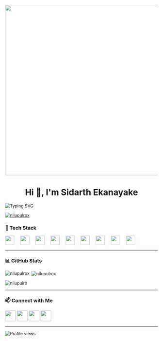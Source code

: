 <img align="center" height="560" src="https://i0.wp.com/www.sciencenews.org/wp-content/uploads/2023/04/040823_chatgpt_feat.gif?fit=1024%2C576&ssl=1" />

<h1 align="center">Hi 👋, I'm Sidarth Ekanayake</h1>

![Typing SVG](https://readme-typing-svg.herokuapp.com?font=Fira+Code&duration=4000&pause=1000&color=F70000&width=435&lines=Researcher+%7C+Machine+Learning+Enthusiast;Environmental+Scientist+%7C+Biotech+Innovator)

<p align="left"> <a href="https://github.com/ryo-ma/github-profile-trophy"><img src="https://github-profile-trophy.vercel.app/?username=nilupulrox" alt="nilupulrox" /></a> </p>

### 🚀 Tech Stack
<div align="left">
  <img src="https://cdn.jsdelivr.net/gh/devicons/devicon/icons/python/python-original.svg" height="30" />
  <img width="12" />
  <img src="https://cdn.jsdelivr.net/gh/devicons/devicon/icons/anaconda/anaconda-original.svg" height="30" />
  <img width="12" />
  <img src="https://cdn.jsdelivr.net/gh/devicons/devicon/icons/blender/blender-original.svg" height="30" />
  <img width="12" />
  <img src="https://cdn.jsdelivr.net/gh/devicons/devicon/icons/canva/canva-original.svg" height="30" />
  <img width="12" />
  <img src="https://cdn.jsdelivr.net/gh/devicons/devicon/icons/minitab/minitab-original.svg" height="30" />
  <img width="12" />
  <img src="https://cdn.jsdelivr.net/gh/devicons/devicon/icons/mysql/mysql-original.svg" height="30" />
  <img width="12" />
  <img src="https://cdn.jsdelivr.net/gh/devicons/devicon/icons/r/r-original.svg" height="30" />
  <img width="12" />
  <img src="https://cdn.jsdelivr.net/gh/devicons/devicon/icons/rstudio/rstudio-original.svg" height="30" />
  <img width="12" />
  <img src="https://cdn.jsdelivr.net/gh/devicons/devicon/icons/vscode/vscode-original.svg" height="30" />
</div>

---

### 📊 GitHub Stats

<p><img align="left" src="https://github-readme-stats.vercel.app/api/top-langs?username=nilupulrox&show_icons=true&locale=en&layout=compact" alt="nilupulrox" /></p>

<p>&nbsp;<img align="center" src="https://github-readme-stats.vercel.app/api?username=nilupulrox&show_icons=true&locale=en" alt="nilupulrox" /></p>

<p><img align="center" src="https://github-readme-streak-stats.herokuapp.com/?user=nilupulrox&" alt="nilupulro" /></p>

---

### 📫 Connect with Me
<div align="left">
  <a href="#"><img src="https://img.shields.io/badge/YouTube-FF0000?style=for-the-badge&logo=youtube&logoColor=white" height="35"/></a>
  <a href="#"><img src="https://img.shields.io/badge/Instagram-E4405F?style=for-the-badge&logo=instagram&logoColor=white" height="35"/></a>
  <a href="#"><img src="https://img.shields.io/badge/LinkedIn-0077B5?style=for-the-badge&logo=linkedin&logoColor=white" height="35"/></a>
  <a href="#"><img src="https://img.shields.io/badge/Gmail-D14836?style=for-the-badge&logo=gmail&logoColor=white" height="35"/></a>
</div>

---

![Profile views](https://komarev.com/ghpvc/?username=SidarthEkanayake&color=blue)
